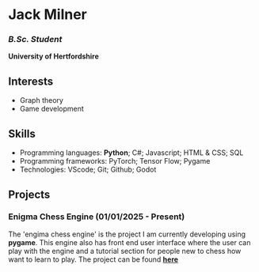 # Jack Milner
### ***B.Sc. Student***
**University of Hertfordshire**

## Interests
* Graph theory
* Game development
## Skills
* Programming languages: **Python**; C#; Javascript; HTML & CSS; SQL
* Programming frameworks: PyTorch; Tensor Flow; Pygame
* Technologies: VScode; Git; Github; Godot
## Projects
### Enigma Chess Engine (01/01/2025 - Present)
The 'engima chess engine' is the project I am currently developing using **pygame**. This engine also has front end user interface where the user can play with the engine and a tutorial section for people new to chess how want to learn to play. The project can be found [**here**](https://github.com/JackMilner1/chess)

